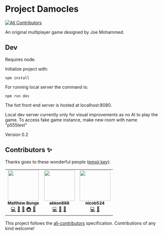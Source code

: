 # Project Damocles
<!-- ALL-CONTRIBUTORS-BADGE:START - Do not remove or modify this section -->
[![All Contributors](https://img.shields.io/badge/all_contributors-2-orange.svg?style=flat-square)](#contributors-)
<!-- ALL-CONTRIBUTORS-BADGE:END -->
An original multiplayer game designed by Joe Mohammed.


## Dev
Requires node.

Initialize project with:
```
npm install
```

For running local server the command is:
```
npm run dev
```
The hot front end server is hosted at localhost:8080.


Local dev server currently only for visual improvements as no AI to play the game.
To access fake game instance, make new room with name "p555test"

Version 0.2

## Contributors ✨

Thanks goes to these wonderful people ([emoji key](https://allcontributors.org/docs/en/emoji-key)):

<!-- ALL-CONTRIBUTORS-LIST:START - Do not remove or modify this section -->
<!-- prettier-ignore-start -->
<!-- markdownlint-disable -->
<table>
  <tr>
    <td align="center"><a href="https://github.com/mattb555"><img src="https://avatars1.githubusercontent.com/u/10692492?v=4" width="100px;" alt=""/><br /><sub><b>Matthew Bunge</b></sub></a><br /><a href="https://github.com/Matthew-Bunge-Software/Damocles/commits?author=mattb555" title="Code">💻</a> <a href="https://github.com/Matthew-Bunge-Software/Damocles/issues?q=author%3Amattb555" title="Bug reports">🐛</a> <a href="#tool-mattb555" title="Tools">🔧</a> <a href="#infra-mattb555" title="Infrastructure (Hosting, Build-Tools, etc)">🚇</a> <a href="#maintenance-mattb555" title="Maintenance">🚧</a></td>
    <td align="center"><a href="https://github.com/akkon888"><img src="https://avatars0.githubusercontent.com/u/13191844?v=4" width="100px;" alt=""/><br /><sub><b>akkon888</b></sub></a><br /><a href="https://github.com/Matthew-Bunge-Software/Damocles/commits?author=akkon888" title="Code">💻</a> <a href="#design-akkon888" title="Design">🎨</a> <a href="#ideas-akkon888" title="Ideas, Planning, & Feedback">🤔</a></td>
    <td align="center"><a href="https://github.com/nicob524"><img src="https://avatars0.githubusercontent.com/u/35251409?v=4" width="100px;" alt=""/><br /><sub><b>nicob524</b></sub></a><br /><a href="https://github.com/Matthew-Bunge-Software/Damocles/commits?author=nicob524" title="Code">💻</a> <a href="#design-nicob524" title="Design">🎨</a></td>
  </tr>
</table>

<!-- markdownlint-enable -->
<!-- prettier-ignore-end -->
<!-- ALL-CONTRIBUTORS-LIST:END -->

This project follows the [all-contributors](https://github.com/all-contributors/all-contributors) specification. Contributions of any kind welcome!